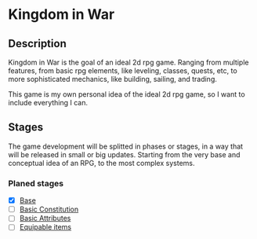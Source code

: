 # Kingdom in War

## Description

Kingdom in War is the goal of an ideal 2d rpg game.
Ranging from multiple features, from basic rpg elements, like leveling, classes, quests, etc, to more sophisticated mechanics, like building, sailing, and trading.

This game is my own personal idea of the ideal 2d rpg game, so I want to include everything I can.

## Stages

The game development will be splitted in phases or stages, in a way that will be released in small or big updates.
Starting from the very base and conceptual idea of an RPG, to the most complex systems.

### Planed stages

- [X] [Base](./stages/base.md)
- [ ] [Basic Constitution](./stages/basic-constitution.md)
- [ ] [Basic Attributes](./stages/basic-attributes.md)
- [ ] [Equipable items](./stages/equipable-items.md)
